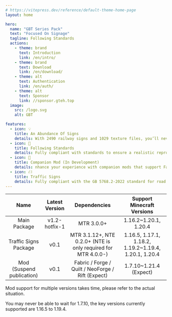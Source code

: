 ```yaml
---
# https://vitepress.dev/reference/default-theme-home-page
layout: home

hero:
  name: "GBT Series Pack"
  text: "Focused On Signage"
  tagline: Following Standards
  actions:
    - theme: brand
      text: Introduction
      link: /en/intro/
    - theme: brand
      text: Download
      link: /en/download/
    - theme: alt
      text: Authentication
      link: /en/auth/
    - theme: alt
      text: Sponsor
      link: //sponsor.gteh.top
  image:
    src: /logo.svg
    alt: GBT

features:
  - icon: 💡
    title: An Abundance Of Signs
    details: With 2490 railway signs and 1029 texture files, you’ll never have to worry about running out of signposts again.
  - icon: 📕
    title: Following Standards
    details: Fully compliant with standards to ensure a realistic reproduction.
  - icon: 🚀
    title: Companion Mod (In Development)
    details: nhance your experience with companion mods that support Fabric / Forge / Quilt / NeoForge / Rift across five platforms, with versions from 1.7.10 to 1.21.4 supported.
  - icon: ⛜
    title: Traffic Signs
    details: Fully compliant with the GB 5768.2-2022 standard for road traffic signs, with the ultimate goal of replicating reality.
---
```


|           Name            | Latest Version |                         Dependencies                         |              Support Minecraft Versions               |
| :-----------------------: | :------------: | :----------------------------------------------------------: | :---------------------------------------------------: |
|       Main Package        | v1.2-hotfix-1  |                          MTR 3.0.0+                          |                 1.16.2~1.20.1, 1.20.4                 |
|   Traffic Signs Package   |      v0.1      | MTR 3.1.12+, NTE 0.2.0+ (NTE is only required for MTR 4.0.0-) | 1.16.5, 1.17.1, 1.18.2, 1.19.2~1.19.4, 1.20.1, 1.20.4 |
| Mod (Suspend publication) |      v0.1      |      Fabric / Forge / Quilt / NeoForge / Rift (Expect)       |                1.7.10~1.21.4 (Expect)                 |

Mod support for multiple versions takes time, please refer to the actual situation.

You may never be able to wait for 1.7.10, the key versions currently supported are 1.16.5 to 1.19.4.